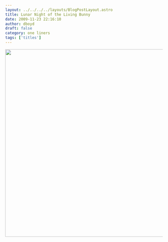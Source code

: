 ```yaml
---
layout: ../../../../layouts/BlogPostLayout.astro
title: Lunar Night of the Living Bunny
date: 2009-11-23 22:16:10
author: dboyd
draft: false
category: one liners
tags: ['titles']
---
```

<img
    src="https://img.selfiespirits.com/images/2009/11/lunarBunny.jpg"
    alt=""
    style="width: auto; height: clamp(0px, 95vh, 600px);"
/>

